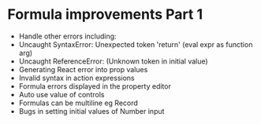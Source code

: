 Formula improvements Part 1
===========================

- Handle other errors including:
- Uncaught SyntaxError: Unexpected token 'return' (eval expr as function arg)
- Uncaught ReferenceError: (Unknown token in initial value)
- Generating React error into prop values
- Invalid syntax in action expressions
- Formula errors displayed in the property editor
- Auto use value of controls
- Formulas can be multiline eg Record
- Bugs in setting initial values of Number input
